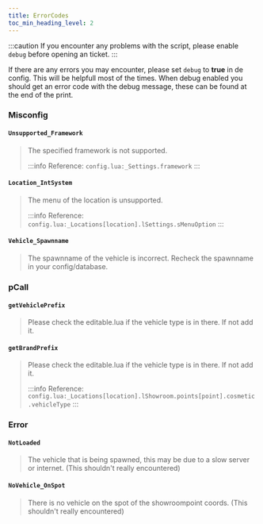 ```yaml
---
title: ErrorCodes
toc_min_heading_level: 2
---
```


:::caution
If you encounter any problems with the script, please enable `debug` before opening an ticket.
:::

If there are any errors you may encounter, please set `debug` to **true** in de config. This will be helpfull most of the times.
When debug enabled you should get an error code with the debug message, these can be found at the end of the print.

### Misconfig
#### `Unsupported_Framework`
> The specified framework is not supported.
>
> :::info
> Reference: `config.lua:_Settings.framework`
> :::

#### `Location_IntSystem`
> The menu of the location is unsupported.
>
> :::info
> Reference: `config.lua:_Locations[location].lSettings.sMenuOption`
> :::

#### `Vehicle_Spawnname`
> The spawnname of the vehicle is incorrect. Recheck the spawnname in your config/database.

### pCall
#### `getVehiclePrefix`
> Please check the editable.lua if the vehicle type is in there. If not add it.

#### `getBrandPrefix`
> Please check the editable.lua if the vehicle type is in there. If not add it.
>
> :::info
> Reference: `config.lua:_Locations[location].lShowroom.points[point].cosmetic.vehicleType`
> :::

### Error

#### `NotLoaded`
> The vehicle that is being spawned, this may be due to a slow server or internet. (This shouldn't really encountered)

#### `NoVehicle_OnSpot`
> There is no vehicle on the spot of the showroompoint coords. (This shouldn't really encountered)